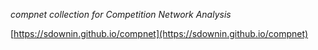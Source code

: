 *compnet collection for Competition Network Analysis*


[https://sdownin.github.io/compnet](https://sdownin.github.io/compnet)
